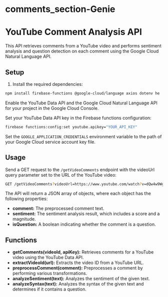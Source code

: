 # comments_section-Genie
# YouTube Comment Analysis API

This API retrieves comments from a YouTube video and performs sentiment analysis and question detection on each comment using the Google Cloud Natural Language API.

## Setup

1. Install the required dependencies:

```bash
npm install firebase-functions @google-cloud/language axios dotenv he

```

Enable the YouTube Data API and the Google Cloud Natural Language API for your project in the Google Cloud Console.

Set your YouTube Data API key in the Firebase functions configuration:

```bash
firebase functions:config:set youtube.apikey="YOUR_API_KEY"
```

Set the ``GOOGLE_APPLICATION_CREDENTIALS`` environment variable to the path of your Google Cloud service account key file.

## Usage
Send a GET request to the ``/getVideoComments`` endpoint with the videoUrl query parameter set to the URL of the YouTube video:

```bash
GET /getVideoComments?videoUrl=https://www.youtube.com/watch?v=dQw4w9WgXcQ
```

The API will return a JSON array of objects, where each object has the following properties:
- **comment:** The preprocessed comment text.
- **sentiment:** The sentiment analysis result, which includes a score and a magnitude.
- **isQuestion:** A boolean indicating whether the comment is a question.

## Functions
- **getComments(videoId, apiKey):** Retrieves comments for a YouTube video using the YouTube Data API.
- **extractVideoId(url):** Extracts the video ID from a YouTube URL.
- **preprocessComment(comment):** Preprocesses a comment by performing various transformations.
- **analyzeSentiment(text):** Analyzes the sentiment of the given text.
- **analyzeSyntax(text):** Analyzes the syntax of the given text and determines if it contains a question.